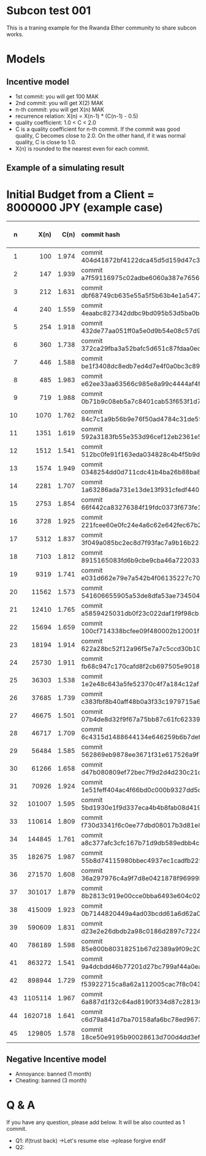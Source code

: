# Subcon test 001

This is a traning example for the Rwanda Ether community to share subcon works.

# Models

## Incentive model

 * 1st commit: you will get 100 MAK
 * 2nd commit: you will get X(2) MAK
 * n-th commit: you will get X(n) MAK
 * recurrence relation: X(n) = X(n-1) * (C(n-1) - 0.5)
 * quality coefficient: 1.0 < C < 2.0
 * C is a quality coefficient for n-th commit. If the commit was good quality, C becomes close to 2.0. On the other hand, if it was normal quality, C is close to 1.0.
 * X(n) is rounded to the nearest even for each commit.

## Example of a simulating result

# Initial Budget from a Client = 8000000 JPY (example case)

| n | X(n) | C(n) | commit hash | balance (MAK) | Client's Budget (JPY) |
|---:|---:|---:|:---| ---:| ---:|
| 1 | 100 | 1.974 | commit 404d41872bf4122dca45d5d159d47c39d6a71490 | 100 | 7999900|
| 2 | 147 | 1.939 | commit a7f59116975c02adbe6060a387e7656d4c147942 | 247 | 7999753|
| 3 | 212 | 1.631 | commit dbf68749cb635e55a5f5b63b4e1a5477752ea886 | 459 | 7999541|
| 4 | 240 | 1.559 | commit 4eaabc827342ddbc9bd095b53d5ba0b97e3c3a86 | 699 | 7999301|
| 5 | 254 | 1.918 | commit 432de77aa051ff0a5e0d9b54e08c57d9787b6729 | 953 | 7999047|
| 6 | 360 | 1.738 | commit 372ca29fba3a52bafc5d651c87fdaa0edd09ee0b | 1313 | 7998687|
| 7 | 446 | 1.588 | commit be1f3408dc8edb7ed4d7e4f0a0bc3c89dc70ecd7 | 1759 | 7998241|
| 8 | 485 | 1.983 | commit e62ee33aa63566c985e8a99c4444af4ff4555e43 | 2244 | 7997756|
| 9 | 719 | 1.988 | commit 0b71b9c08eb5a7c8401cab53f653f1d7d0a0d234 | 2963 | 7997037|
| 10 | 1070 | 1.762 | commit 84c7c1a9b56b9e76f50ad4784c31de55bf95152c | 4033 | 7995967|
| 11 | 1351 | 1.619 | commit 592a3183fb55e353d96cef12eb2361e51123c85d | 5384 | 7994616|
| 12 | 1512 | 1.541 | commit 512bc0fe91f163eda034828c4b4f5b9d49a5fbd6 | 6896 | 7993104|
| 13 | 1574 | 1.949 | commit 0348254dd0d711cdc41b4ba26b88ba85fe0a8940 | 8470 | 7991530|
| 14 | 2281 | 1.707 | commit 1a63286ada731e13de13f931cfedf44088bfe997 | 10751 | 7989249|
| 15 | 2753 | 1.854 | commit 66f442ca83276384f19fdc0373f673fe1e036983 | 13504 | 7986496|
| 16 | 3728 | 1.925 | commit 221fcee60e0fc24e4a6c62e642fec67b2c6ed01c | 17232 | 7982768|
| 17 | 5312 | 1.837 | commit 3f049a085bc2ec8d7f93fac7a9b16b22884e5a4c | 22544 | 7977456|
| 18 | 7103 | 1.812 | commit 8915165083fd6b9cbe9cba46a722033d9d43f5ee | 29647 | 7970353|
| 19 | 9319 | 1.741 | commit e031d662e79e7a542b4f06135227c7022ef23c05 | 38966 | 7961034|
| 20 | 11562 | 1.573 | commit 541606655905a53de8dfa53ae734504b79a5e02e | 50528 | 7949472|
| 21 | 12410 | 1.765 | commit a5859425031db0f23c022daf1f9f98cb15cb5a56 | 62938 | 7937062|
| 22 | 15694 | 1.659 | commit 100cf714338bcfee09f480002b12001f09cd70cb | 78632 | 7921368|
| 23 | 18194 | 1.914 | commit 622a28bc52f12a96f5e7a7c5ccd30b10070d18ce | 96826 | 7903174|
| 24 | 25730 | 1.911 | commit fb68c947c170cafd8f2cb697505e90186c850c51 | 122556 | 7877444|
| 25 | 36303 | 1.538 | commit 1e2e48c643a5fe52370c4f7a184c12af2014aa33 | 158859 | 7841141|
| 26 | 37685 | 1.739 | commit c383fbf8b40aff48b0a3f33c1979715a6599257e | 196544 | 7803456|
| 27 | 46675 | 1.501 | commit 07b4de8d32f9f67a75bb87c61fc62339e710f719 | 243219 | 7756781|
| 28 | 46717 | 1.709 | commit 6c4315d1488644134e646259b6b7def435dccd4d | 289936 | 7710064|
| 29 | 56484 | 1.585 | commit 562869eb9878ee3671f31e617526a9f7b4fb53ed | 346420 | 7653580|
| 30 | 61266 | 1.658 | commit d47b080809ef72bec7f9d2d4d230c21d8ea4130d | 407686 | 7592314|
| 31 | 70926 | 1.924 | commit 1e51feff404ac4f66bd0c000b9327dd5cbba23de | 478612 | 7521388|
| 32 | 101007 | 1.595 | commit 5bd1930e1f9d337eca4b4b8fab08d4198fa92726 | 579619 | 7420381|
| 33 | 110614 | 1.809 | commit f730d3341f6c0ee77dbd08017b3d81e8f967c46e | 690233 | 7309767|
| 34 | 144845 | 1.761 | commit a8c377afc3cfc167b71d9db589edbb4ce8d2c56b | 835078 | 7164922|
| 35 | 182675 | 1.987 | commit 55b8d74115980bbec4937ec1cadfb225c7a0ffc7 | 1017753 | 6982247|
| 36 | 271570 | 1.608 | commit 36a297976c4a9f7d8e0421878f96999b743b2238 | 1289323 | 6710677|
| 37 | 301017 | 1.879 | commit 8b2813c919e00cce0bba6493e604c029d232ab2a | 1590340 | 6409660|
| 38 | 415009 | 1.923 | commit 0b7144820449a4ad03bcdd61a6d62a074aef1a05 | 2005349 | 5994651|
| 39 | 590609 | 1.831 | commit d23e2e26dbdb2a98c0186d2897c72249fc26a260 | 2595958 | 5404042|
| 40 | 786189 | 1.598 | commit 85e800b80318251b67d2389a9f09c20b92149948 | 3382147 | 4617853|
| 41 | 863272 | 1.541 | commit 9a4dcbdd46b77201d27bc799af44a0ea13edfe54 | 4245419 | 3754581|
| 42 | 898944 | 1.729 | commit f53922715ca8a62a112005cac7f8c043aea06be1 | 5144363 | 2855637|
| 43 | 1105114 | 1.967 | commit 6a887d1f32c64ad8190f334d87c2813616a5ab6a | 6249477 | 1750523|
| 44 | 1620718 | 1.641 | commit c6d79a841d7ba70158afa6bc78ed96739de69fa0 | 7870195 | 129805|
| 45 | 129805 | 1.578 | commit 18ce50e9195b90028613d700d4dd3ef8d341fb55 | 7870195 | 0|



## Negative Incentive model

 * Annoyance: banned (1 month)
 * Cheating: banned (3 month)

# Q & A

If you have any question, please add below. It will be also counted as 1 commit. 

 * Q1: if(trust back)
        ->Let's resume
        else
        ->please forgive
        endif
 * Q2:
 

